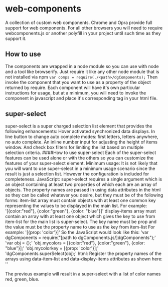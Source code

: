 # web-components
A collection of custom web components. Chrome and Opra provide full support for web components. For all other browsers you will need to require webcomponents.js or another polyfill in your project until such time as they support it.
## How to use
The components are wrapped in a node module so you can use with node and a tool like browserify. Just require it like any other node module that is not installed via npm `var comps = require(./<path>/dgComponents);`
Then invoke the component that you want to use as a property of the object returned by require. Each component will have it's own particular instructions for usage, but at a minimum, you will need to invoke the component in javascript and place it's corresponding tag in your html file. 
## super-select
super-select is a super charged selection list element that provides the following enhancements:
Hover activated synchronized data displays. In line button to change auto complete modes: first letters, letters anywhere, no auto complete. An inline number input for adjusting the height of items window. And check box filters for limiting the list based on multiple selection criteria.
####How to use super-select
Each of the super-select features can be used alone or with the others so you can customize the features of your super-select element.
Minimum usage: It is not likely that you will want to use super-select in a minimum usage scenario since the result is just a selection list. However the configuration is included for completeness.
JavaScript:
super-select requires a single argument which is an object containing at least two properties of which each are an array of objects. The property names are passed in using data attributes in the html so they can be called whatever you desire, but they must be of the following forms:
item-list array must contain objects with at least one common key representing the values to be displayed in the main list. For example: '[{color:"red"}, {color:"green"}, {color: "blue"}]'
display-items array must contain an array with at least one object which gives the key to use from item-list for the main list is super-select. The key name must be prop and the value must be the property name to use as the key from item-list For example: '[{prop: 'color'}]'
So the JavaScript would look like this:
'var dgComponents = require("[path to dgComponents.js/]dgComponents");'
'var obj = {};'
'obj.mycolors = [{color:"red"}, {color:"green"}, {color: "blue"}];'
'obj.mycolorkey = [{prop: 'color'}];'
'dgComponents.superSelect(obj);'
html:
Register the property names of the arrays using data-item-list and data-display-items attributes as shown here:
'<super-select data-item-list="mycolorlist" data-display-items="mycolorkey"></super-select>'

The previous example will result in a super-select with a list of color names red, green, blue.

